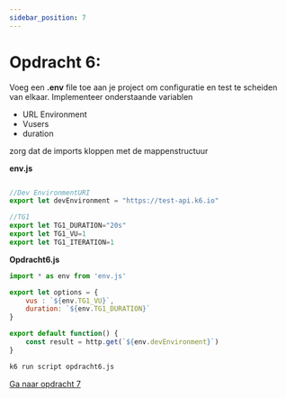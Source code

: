 ```yaml
---
sidebar_position: 7
---
```


# Opdracht 6:
Voeg een <b>.env</b> file toe aan je project om configuratie en test te scheiden van elkaar. Implementeer onderstaande variablen

- URL Environment
- Vusers
- duration

zorg dat de imports kloppen met de mappenstructuur

<b>env.js</b>
```javascript

//Dev EnvironmentURI
export let devEnvironment = "https://test-api.k6.io"

//TG1
export let TG1_DURATION="20s"
export let TG1_VU=1
export let TG1_ITERATION=1
```

<b>Opdracht6.js</b>
```javascript
import * as env from 'env.js'

export let options = {
    vus : `${env.TG1_VU}`,
    duration: `${env.TG1_DURATION}`
}

export default function() {
    const result = http.get(`${env.devEnvironment}`)
}
```

```bash
k6 run script opdracht6.js
```

[Ga naar opdracht 7](https://danielvanbavel.github.io/k6-workshop-api-docs/step7)